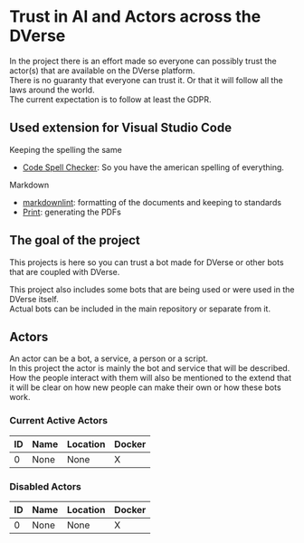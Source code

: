# Trust in AI and Actors across the DVerse

In the project there is an effort made so everyone can possibly trust the actor(s) that are available on the DVerse platform.  
There is no guaranty that everyone can trust it. Or that it will follow all the laws around the world.  
The current expectation is to follow at least the GDPR.

## Used extension for Visual Studio Code

Keeping the spelling the same

- [Code Spell Checker](https://marketplace.visualstudio.com/items?itemName=streetsidesoftware.code-spell-checker): So you have the american spelling of everything.

Markdown

- [markdownlint](https://marketplace.visualstudio.com/items?itemName=DavidAnson.vscode-markdownlint): formatting of the documents and keeping to standards
- [Print](https://marketplace.visualstudio.com/items?itemName=pdconsec.vscode-print): generating the PDFs

## The goal of the project

This projects is here so you can trust a bot made for DVerse or other bots that are coupled with DVerse.

This project also includes some bots that are being used or were used in the DVerse itself.  
Actual bots can be included in the main repository or separate from it.

## Actors

An actor can be a bot, a service, a person or a script.  
In this project the actor is mainly the bot and service that will be described.  
How the people interact with them will also be mentioned to the extend that it will be clear on how new people can make their own or how these bots work.

### Current Active Actors

| ID | Name | Location | Docker |
|----|------|----------|--------|
|0   |None  |None      |X|

### Disabled Actors

| ID | Name | Location | Docker |
|----|------|----------|--------|
|0   |None  |None      |X|
